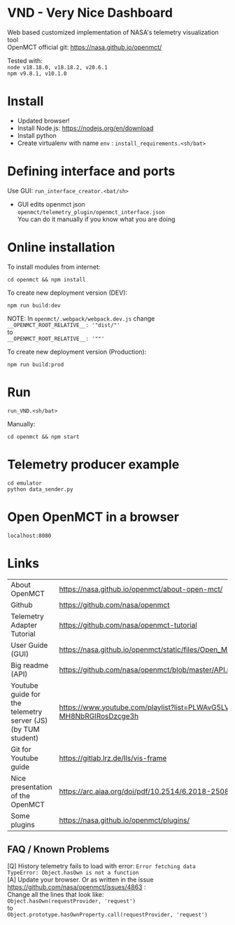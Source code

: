 # VND - Very Nice Dashboard

Web based customized implementation of NASA's telemetry visualization tool    
OpenMCT official git: https://nasa.github.io/openmct/

Tested with:   
`node v18.18.0, v18.18.2, v20.6.1`   
`npm v9.8.1, v10.1.0`   

# Install

* Updated browser!
* Install Node.js: https://nodejs.org/en/download
* Install python
* Create virtualenv with name `env` : `install_requirements.<sh/bat>`

# Defining interface and ports
Use GUI: `run_interface_creator.<bat/sh>`   
* GUI edits openmct json   
`openmct/telemetry_plugin/openmct_interface.json`   
You can do it manually if you know what you are doing

# Online installation
To install modules from internet:
```
cd openmct && npm install
```

To create new deployment version (DEV):
```
npm run build:dev
```
NOTE: In `openmct/.webpack/webpack.dev.js` change   
`__OPENMCT_ROOT_RELATIVE__: '"dist/"'`   
to   
`__OPENMCT_ROOT_RELATIVE__: '""'`

To create new deployment version (Production):
```
npm run build:prod
```


# Run
```
run_VND.<sh/bat>
```
Manually:
```
cd openmct && npm start
```

# Telemetry producer example
```
cd emulator
python data_sender.py
```

# Open OpenMCT in a browser
```
localhost:8080
```

# Links
| | |
|-|-|
| About OpenMCT | https://nasa.github.io/openmct/about-open-mct/ |
| Github | https://github.com/nasa/openmct |
| Telemetry Adapter Tutorial | https://github.com/nasa/openmct-tutorial |
| User Guide (GUI) | https://nasa.github.io/openmct/static/files/Open_MCT_Users_Guide.pdf |
| Big readme (API) | https://github.com/nasa/openmct/blob/master/API.md |
| Youtube guide for the telemetry server (JS) (by TUM student) | https://www.youtube.com/playlist?list=PLWAvG5LVeBRVgN-MH8NbRGIRosDzcge3h
| Git for Youtube guide | https://gitlab.lrz.de/lls/vis-frame |
| Nice presentation of the OpenMCT | https://arc.aiaa.org/doi/pdf/10.2514/6.2018-2508 |
| Some plugins | https://nasa.github.io/openmct/plugins/ |

FAQ / Known Problems
--------
[Q] History telemetry fails to load with error: ```Error fetching data TypeError: Object.hasOwn is not a function```   
[A] Update your browser. Or as written in the issue https://github.com/nasa/openmct/issues/4863 :   
Change all the lines that look like:   
```Object.hasOwn(requestProvider, 'request')```   
to   
```Object.prototype.hasOwnProperty.call(requestProvider, 'request')```
